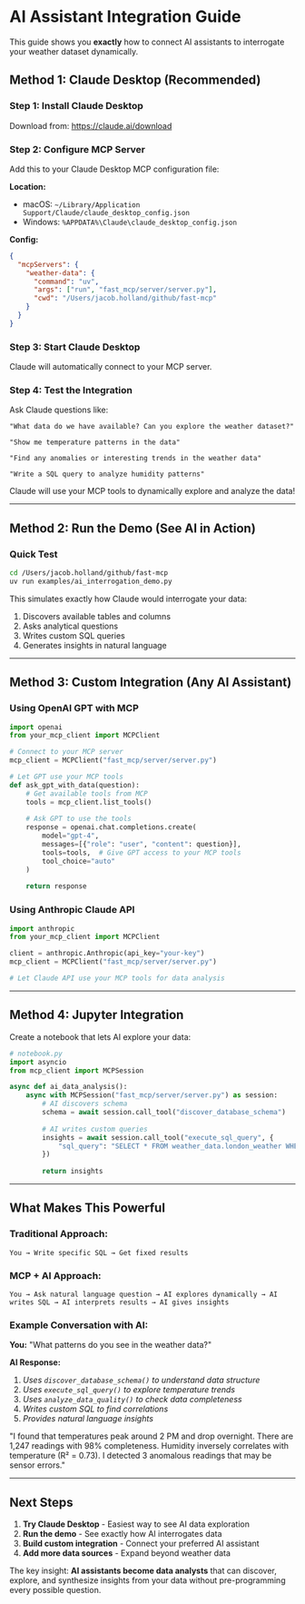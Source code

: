 # AI Assistant Integration Guide

This guide shows you **exactly** how to connect AI assistants to interrogate your weather dataset dynamically.

## Method 1: Claude Desktop (Recommended)

### Step 1: Install Claude Desktop
Download from: https://claude.ai/download

### Step 2: Configure MCP Server
Add this to your Claude Desktop MCP configuration file:

**Location:** 
- macOS: `~/Library/Application Support/Claude/claude_desktop_config.json`
- Windows: `%APPDATA%\Claude\claude_desktop_config.json`

**Config:**
```json
{
  "mcpServers": {
    "weather-data": {
      "command": "uv",
      "args": ["run", "fast_mcp/server/server.py"],
      "cwd": "/Users/jacob.holland/github/fast-mcp"
    }
  }
}
```

### Step 3: Start Claude Desktop
Claude will automatically connect to your MCP server.

### Step 4: Test the Integration
Ask Claude questions like:

```
"What data do we have available? Can you explore the weather dataset?"

"Show me temperature patterns in the data"

"Find any anomalies or interesting trends in the weather data"

"Write a SQL query to analyze humidity patterns"
```

Claude will use your MCP tools to dynamically explore and analyze the data!

---

## Method 2: Run the Demo (See AI in Action)

### Quick Test
```bash
cd /Users/jacob.holland/github/fast-mcp
uv run examples/ai_interrogation_demo.py
```

This simulates exactly how Claude would interrogate your data:
1. Discovers available tables and columns
2. Asks analytical questions 
3. Writes custom SQL queries
4. Generates insights in natural language

---

## Method 3: Custom Integration (Any AI Assistant)

### Using OpenAI GPT with MCP
```python
import openai
from your_mcp_client import MCPClient

# Connect to your MCP server
mcp_client = MCPClient("fast_mcp/server/server.py")

# Let GPT use your MCP tools
def ask_gpt_with_data(question):
    # Get available tools from MCP
    tools = mcp_client.list_tools()
    
    # Ask GPT to use the tools
    response = openai.chat.completions.create(
        model="gpt-4",
        messages=[{"role": "user", "content": question}],
        tools=tools,  # Give GPT access to your MCP tools
        tool_choice="auto"
    )
    
    return response
```

### Using Anthropic Claude API
```python
import anthropic
from your_mcp_client import MCPClient

client = anthropic.Anthropic(api_key="your-key")
mcp_client = MCPClient("fast_mcp/server/server.py")

# Let Claude API use your MCP tools for data analysis
```

---

## Method 4: Jupyter Integration

Create a notebook that lets AI explore your data:

```python
# notebook.py
import asyncio
from mcp_client import MCPSession

async def ai_data_analysis():
    async with MCPSession("fast_mcp/server/server.py") as session:
        # AI discovers schema
        schema = await session.call_tool("discover_database_schema")
        
        # AI writes custom queries
        insights = await session.call_tool("execute_sql_query", {
            "sql_query": "SELECT * FROM weather_data.london_weather WHERE temperature > 25"
        })
        
        return insights
```

---

## What Makes This Powerful

### Traditional Approach:
```
You → Write specific SQL → Get fixed results
```

### MCP + AI Approach:
```
You → Ask natural language question → AI explores dynamically → AI writes SQL → AI interprets results → AI gives insights
```

### Example Conversation with AI:

**You:** "What patterns do you see in the weather data?"

**AI Response:**
1. *Uses `discover_database_schema()` to understand data structure*
2. *Uses `execute_sql_query()` to explore temperature trends*  
3. *Uses `analyze_data_quality()` to check data completeness*
4. *Writes custom SQL to find correlations*
5. *Provides natural language insights*

"I found that temperatures peak around 2 PM and drop overnight. There are 1,247 readings with 98% completeness. Humidity inversely correlates with temperature (R² = 0.73). I detected 3 anomalous readings that may be sensor errors."

---

## Next Steps

1. **Try Claude Desktop** - Easiest way to see AI data exploration
2. **Run the demo** - See exactly how AI interrogates data  
3. **Build custom integration** - Connect your preferred AI assistant
4. **Add more data sources** - Expand beyond weather data

The key insight: **AI assistants become data analysts** that can discover, explore, and synthesize insights from your data without pre-programming every possible question.